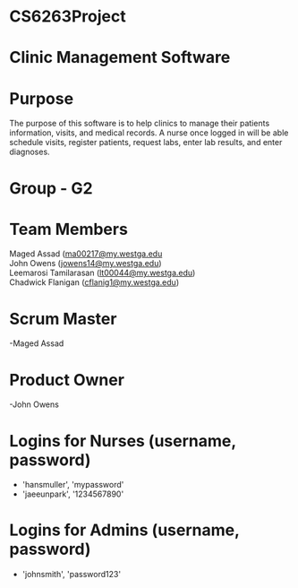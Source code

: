# CS6263Project
# Clinic Management Software
# Purpose
The purpose of this software is to help clinics to manage their patients information, visits, and medical records. A nurse once logged in will be able schedule visits, register patients, request labs, enter lab results, and enter diagnoses.

# Group - G2

# Team Members
Maged Assad (ma00217@my.westga.edu\
John Owens (jowens14@my.westga.edu)\
Leemarosi Tamilarasan (lt00044@my.westga.edu)\
Chadwick Flanigan (cflanig1@my.westga.edu)

# Scrum Master
-Maged Assad

# Product Owner
-John Owens

# Logins for Nurses (username, password)
- 'hansmuller', 'mypassword'
- 'jaeeunpark', '1234567890'

# Logins for Admins (username, password)
- 'johnsmith', 'password123'
